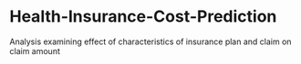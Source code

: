 # Health-Insurance-Cost-Prediction
Analysis examining effect of characteristics of insurance plan and claim on claim amount
